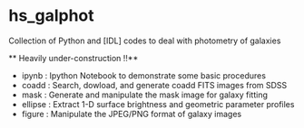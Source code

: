 hs_galphot
==========

Collection of Python and [IDL] codes to deal with photometry of galaxies

** Heavily under-construction !!** 

 - ipynb   : Ipython Notebook to demonstrate some basic procedures 
 - coadd   : Search, dowload, and generate coadd FITS images from SDSS 
 - mask    : Generate and manipulate the mask image for galaxy fitting 
 - ellipse : Extract 1-D surface brightness and geometric parameter profiles 
 - figure  : Manipulate the JPEG/PNG format of galaxy images  

